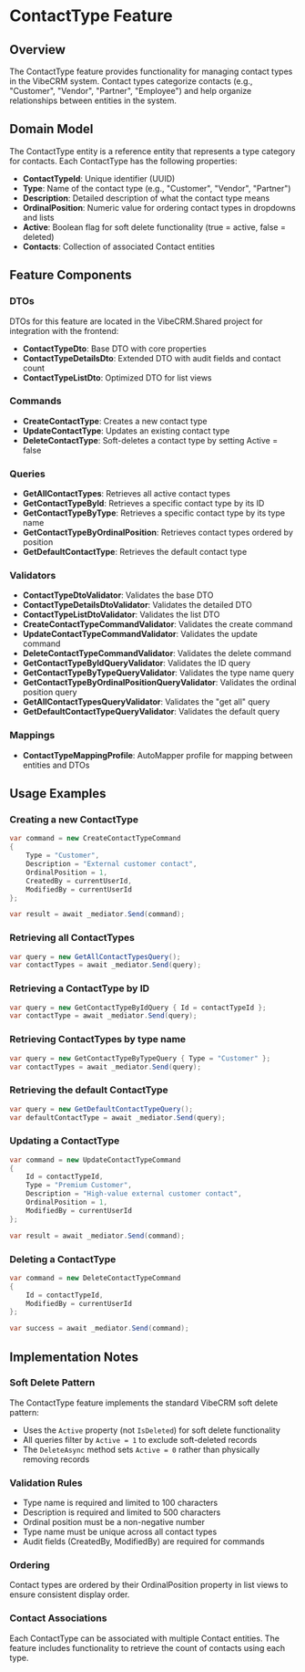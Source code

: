 # ContactType Feature

## Overview
The ContactType feature provides functionality for managing contact types in the VibeCRM system. Contact types categorize contacts (e.g., "Customer", "Vendor", "Partner", "Employee") and help organize relationships between entities in the system.

## Domain Model
The ContactType entity is a reference entity that represents a type category for contacts. Each ContactType has the following properties:

- **ContactTypeId**: Unique identifier (UUID)
- **Type**: Name of the contact type (e.g., "Customer", "Vendor", "Partner")
- **Description**: Detailed description of what the contact type means
- **OrdinalPosition**: Numeric value for ordering contact types in dropdowns and lists
- **Active**: Boolean flag for soft delete functionality (true = active, false = deleted)
- **Contacts**: Collection of associated Contact entities

## Feature Components

### DTOs
DTOs for this feature are located in the VibeCRM.Shared project for integration with the frontend:
- **ContactTypeDto**: Base DTO with core properties
- **ContactTypeDetailsDto**: Extended DTO with audit fields and contact count
- **ContactTypeListDto**: Optimized DTO for list views

### Commands
- **CreateContactType**: Creates a new contact type
- **UpdateContactType**: Updates an existing contact type
- **DeleteContactType**: Soft-deletes a contact type by setting Active = false

### Queries
- **GetAllContactTypes**: Retrieves all active contact types
- **GetContactTypeById**: Retrieves a specific contact type by its ID
- **GetContactTypeByType**: Retrieves a specific contact type by its type name
- **GetContactTypeByOrdinalPosition**: Retrieves contact types ordered by position
- **GetDefaultContactType**: Retrieves the default contact type

### Validators
- **ContactTypeDtoValidator**: Validates the base DTO
- **ContactTypeDetailsDtoValidator**: Validates the detailed DTO
- **ContactTypeListDtoValidator**: Validates the list DTO
- **CreateContactTypeCommandValidator**: Validates the create command
- **UpdateContactTypeCommandValidator**: Validates the update command
- **DeleteContactTypeCommandValidator**: Validates the delete command
- **GetContactTypeByIdQueryValidator**: Validates the ID query
- **GetContactTypeByTypeQueryValidator**: Validates the type name query
- **GetContactTypeByOrdinalPositionQueryValidator**: Validates the ordinal position query
- **GetAllContactTypesQueryValidator**: Validates the "get all" query
- **GetDefaultContactTypeQueryValidator**: Validates the default query

### Mappings
- **ContactTypeMappingProfile**: AutoMapper profile for mapping between entities and DTOs

## Usage Examples

### Creating a new ContactType
```csharp
var command = new CreateContactTypeCommand
{
    Type = "Customer",
    Description = "External customer contact",
    OrdinalPosition = 1,
    CreatedBy = currentUserId,
    ModifiedBy = currentUserId
};

var result = await _mediator.Send(command);
```

### Retrieving all ContactTypes
```csharp
var query = new GetAllContactTypesQuery();
var contactTypes = await _mediator.Send(query);
```

### Retrieving a ContactType by ID
```csharp
var query = new GetContactTypeByIdQuery { Id = contactTypeId };
var contactType = await _mediator.Send(query);
```

### Retrieving ContactTypes by type name
```csharp
var query = new GetContactTypeByTypeQuery { Type = "Customer" };
var contactTypes = await _mediator.Send(query);
```

### Retrieving the default ContactType
```csharp
var query = new GetDefaultContactTypeQuery();
var defaultContactType = await _mediator.Send(query);
```

### Updating a ContactType
```csharp
var command = new UpdateContactTypeCommand
{
    Id = contactTypeId,
    Type = "Premium Customer",
    Description = "High-value external customer contact",
    OrdinalPosition = 1,
    ModifiedBy = currentUserId
};

var result = await _mediator.Send(command);
```

### Deleting a ContactType
```csharp
var command = new DeleteContactTypeCommand
{
    Id = contactTypeId,
    ModifiedBy = currentUserId
};

var success = await _mediator.Send(command);
```

## Implementation Notes

### Soft Delete Pattern
The ContactType feature implements the standard VibeCRM soft delete pattern:
- Uses the `Active` property (not `IsDeleted`) for soft delete functionality
- All queries filter by `Active = 1` to exclude soft-deleted records
- The `DeleteAsync` method sets `Active = 0` rather than physically removing records

### Validation Rules
- Type name is required and limited to 100 characters
- Description is required and limited to 500 characters
- Ordinal position must be a non-negative number
- Type name must be unique across all contact types
- Audit fields (CreatedBy, ModifiedBy) are required for commands

### Ordering
Contact types are ordered by their OrdinalPosition property in list views to ensure consistent display order.

### Contact Associations
Each ContactType can be associated with multiple Contact entities. The feature includes functionality to retrieve the count of contacts using each type.
